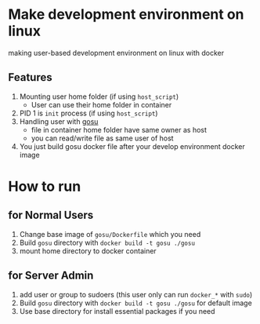 # Make development environment on linux

making user-based development environment on linux with docker

## Features

1. Mounting user home folder (if using `host_script`)
    - User can use their home folder in container
1. PID 1 is `init` process (if using `host_script`)
1. Handling user with [gosu](https://github.com/tianon/gosu)
    - file in container home folder have same owner as host
    - you can read/write file as same user of host
1. You just build gosu docker file after your develop environment docker image

# How to run

## for Normal Users

1. Change base image of `gosu/Dockerfile` which you need
1. Build `gosu` directory with `docker build -t gosu ./gosu`
1. mount home directory to docker container

## for Server Admin

1. add user or group to sudoers (this user only can run `docker_*` with `sudo`)
1. Build `gosu` directory with `docker build -t gosu ./gosu` for default image
1. Use base directory for install essential packages if you need
